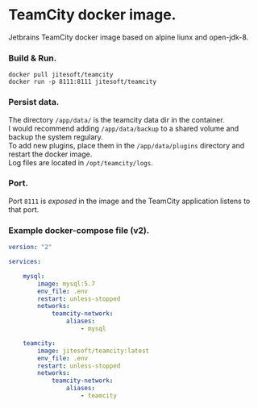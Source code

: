 # TeamCity docker image.

Jetbrains TeamCity docker image based on alpine liunx and open-jdk-8.  

### Build & Run.

```
docker pull jitesoft/teamcity
docker run -p 8111:8111 jitesoft/teamcity
```

### Persist data.

The directory `/app/data/` is the teamcity data dir in the container.  
I would recommend adding `/app/data/backup` to a shared volume and backup the system regulary.  
To add new plugins, place them in the `/app/data/plugins` directory and restart the docker image.  
Log files are located in `/opt/teamcity/logs`.

### Port.

Port `8111` is *exposed* in the image and the TeamCity application listens to that port.

### Example docker-compose file (v2).

```yml
version: "2"

services:

    mysql:
        image: mysql:5.7
        env_file: .env
        restart: unless-stopped
        networks:
            teamcity-network:
                aliases:
                    - mysql

    teamcity:
        image: jitesoft/teamcity:latest
        env_file: .env
        restart: unless-stopped
        networks:
            teamcity-network:
                aliases:
                    - teamcity
```